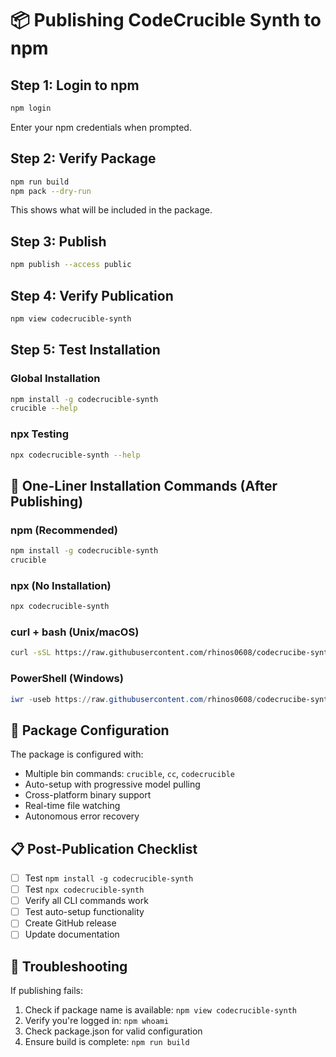 # 📦 Publishing CodeCrucible Synth to npm

## Step 1: Login to npm

```bash
npm login
```
Enter your npm credentials when prompted.

## Step 2: Verify Package

```bash
npm run build
npm pack --dry-run
```

This shows what will be included in the package.

## Step 3: Publish

```bash
npm publish --access public
```

## Step 4: Verify Publication

```bash
npm view codecrucible-synth
```

## Step 5: Test Installation

### Global Installation
```bash
npm install -g codecrucible-synth
crucible --help
```

### npx Testing
```bash
npx codecrucible-synth --help
```

## 🚀 One-Liner Installation Commands (After Publishing)

### npm (Recommended)
```bash
npm install -g codecrucible-synth
crucible
```

### npx (No Installation)
```bash
npx codecrucible-synth
```

### curl + bash (Unix/macOS)
```bash
curl -sSL https://raw.githubusercontent.com/rhinos0608/codecrucibe-synth/main/install.sh | bash
```

### PowerShell (Windows)
```powershell
iwr -useb https://raw.githubusercontent.com/rhinos0608/codecrucibe-synth/main/install.ps1 | iex
```

## 🔧 Package Configuration

The package is configured with:
- Multiple bin commands: `crucible`, `cc`, `codecrucible`
- Auto-setup with progressive model pulling
- Cross-platform binary support
- Real-time file watching
- Autonomous error recovery

## 📋 Post-Publication Checklist

- [ ] Test `npm install -g codecrucible-synth`
- [ ] Test `npx codecrucible-synth`
- [ ] Verify all CLI commands work
- [ ] Test auto-setup functionality
- [ ] Create GitHub release
- [ ] Update documentation

## 🐛 Troubleshooting

If publishing fails:
1. Check if package name is available: `npm view codecrucible-synth`
2. Verify you're logged in: `npm whoami`
3. Check package.json for valid configuration
4. Ensure build is complete: `npm run build`
